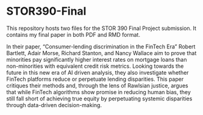 # STOR390-Final

This repository hosts two files for the STOR 390 Final Project submission. It contains my final paper in both PDF and RMD format.

In their paper, “Consumer-lending discrimination in the FinTech Era” Robert Bartlett, Adair Morse, Richard Stanton, and Nancy Wallace aim to prove that minorities pay significantly higher interest rates on mortgage loans than non-minorities with equivalent credit risk metrics. Looking towards the future in this new era of AI driven analysis, they also investigate whether FinTech platforms reduce or perpetuate lending disparities. This paper critiques their methods and, through the lens of Rawlsian justice, argues that while FinTech algorithms show promise in reducing human bias, they still fall short of achieving true equity by perpetuating systemic disparities through data-driven decision-making.
